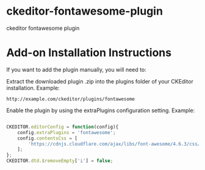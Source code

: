 # ckeditor-fontawesome-plugin
ckeditor fontawesome plugin

# Add-on Installation Instructions
If you want to add the plugin manually, you will need to:

Extract the downloaded plugin .zip into the plugins folder of your CKEditor installation. Example:

`http://example.com/ckeditor/plugins/fontawesome`

Enable the plugin by using the extraPlugins configuration setting. Example:

```javascript

CKEDITOR.editorConfig = function(config){
	config.extraPlugins = 'fontawesome';
	config.contentsCss = [
		'https://cdnjs.cloudflare.com/ajax/libs/font-awesome/4.6.3/css/font-awesome.min.css'
	];
};	
CKEDITOR.dtd.$removeEmpty['i'] = false;	
	
```
